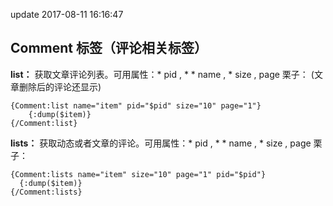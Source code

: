 update 2017-08-11 16:16:47
## Comment 标签（评论相关标签）

**list：** 获取文章评论列表。可用属性：* pid , * * name , * size , page
栗子： (文章删除后的评论还显示)

```
{Comment:list name="item" pid="$pid" size="10" page="1"}
	{:dump($item)}
{/Comment:list}
```

**lists：** 获取动态或者文章的评论。可用属性：* pid , * * name , * size , page
栗子：

```
{Comment:lists name="item" size="10" page="1" pid="$pid"}
  {:dump($item)}
{/Comment:lists}
```
